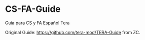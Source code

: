 # CS-FA-Guide
Guia para CS y FA Español Tera

Original Guide: https://github.com/tera-mod/TERA-Guide from ZC.
